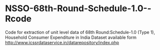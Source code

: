 # NSSO-68th-Round-Schedule-1.0--Rcode
Code for extraction of unit level data of 68th Round:Schedule-1.0 (Type 1), Household Consumer Expenditure in India
Dataset available form http://www.icssrdataservice.in/datarepository/index.php

